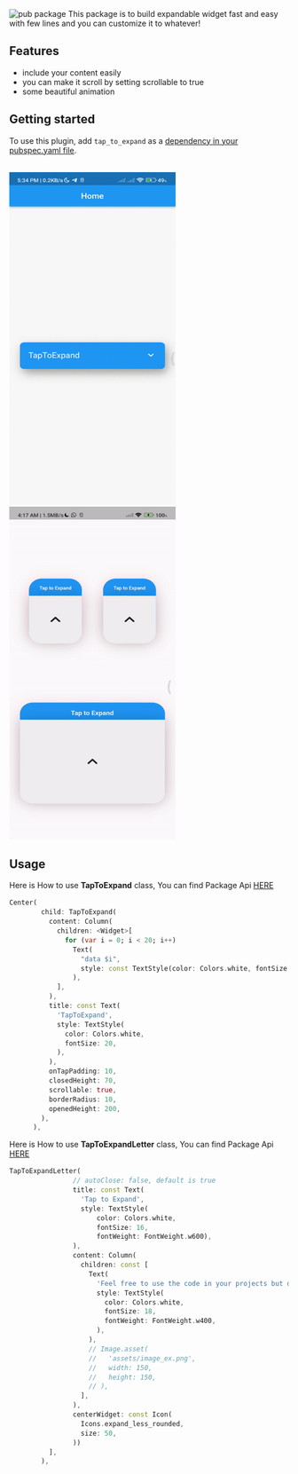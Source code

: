 <img src="https://img.shields.io/pub/v/shared_preferences.svg" alt="pub package">
This package is to build expandable widget fast and easy with few lines and you can customize it to whatever!

## Features

- include your content easily
- you can make it scroll by setting scrollable to true
- some beautiful animation

## Getting started

<p>To use this plugin, add <code>tap_to_expand</code> as a <a href="https://flutter.dev/docs/development/platform-integration/platform-channels">dependency in your pubspec.yaml file</a>.</p>

<br>

<div>
<img src="/tap_to_expand.gif" width="300px" height="600px">
<img src="/tap_to_ex_letter.gif" width="300px" height="600px">
</div>


## Usage

Here is How to use <strong>TapToExpand</strong> class, You can find Package Api <a href = "https://github.com/AbdallahAwd/tap_to_expand">HERE</a>

```dart
Center(
        child: TapToExpand(
          content: Column(
            children: <Widget>[
              for (var i = 0; i < 20; i++)
                Text(
                  "data $i",
                  style: const TextStyle(color: Colors.white, fontSize: 20),
                ),
            ],
          ),
          title: const Text(
            'TapToExpand',
            style: TextStyle(
              color: Colors.white,
              fontSize: 20,
            ),
          ),
          onTapPadding: 10,
          closedHeight: 70,
          scrollable: true,
          borderRadius: 10,
          openedHeight: 200,
        ),
      ),
```


Here is How to use <strong>TapToExpandLetter</strong> class, You can find Package Api <a href = "https://github.com/AbdallahAwd/tap_to_expand">HERE</a>

```dart
TapToExpandLetter(
                // autoClose: false, default is true
                title: const Text(
                  'Tap to Expand',
                  style: TextStyle(
                      color: Colors.white,
                      fontSize: 16,
                      fontWeight: FontWeight.w600),
                ),
                content: Column(
                  children: const [
                    Text(
                      'Feel free to use the code in your projects but do not forget to give me the credits adding  (Flutter Animation Gallery) where you are gonna use it.',
                      style: TextStyle(
                        color: Colors.white,
                        fontSize: 18,
                        fontWeight: FontWeight.w400,
                      ),
                    ),
                    // Image.asset(
                    //   'assets/image_ex.png',
                    //   width: 150,
                    //   height: 150,
                    // ),
                  ],
                ),
                centerWidget: const Icon(
                  Icons.expand_less_rounded,
                  size: 50,
                ))
          ],
        ),
```

